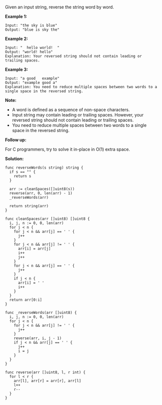 Given an input string, reverse the string word by word. 

**Example 1:**

```
Input: "the sky is blue"
Output: "blue is sky the"
```

**Example 2:**

```
Input: "  hello world!  "
Output: "world! hello"
Explanation: Your reversed string should not contain leading or trailing spaces.
```

**Example 3:**

```
Input: "a good   example"
Output: "example good a"
Explanation: You need to reduce multiple spaces between two words to a single space in the reversed string.
```

**Note:**

- A word is defined as a sequence of non-space characters.
- Input string may contain leading or trailing spaces. However, your reversed string should not contain leading or trailing spaces.
- You need to reduce multiple spaces between two words to a single space in the reversed string.
 

**Follow up:**

For C programmers, try to solve it in-place in O(1) extra space.

**Solution:**

```golang
func reverseWords(s string) string {
  if s == "" {
    return s
  }

  arr := cleanSpaces([]uint8(s))
  reverse(arr, 0, len(arr) - 1)
  _reverseWords(arr)

  return string(arr)
}

func cleanSpaces(arr []uint8) []uint8 {
  i, j, n := 0, 0, len(arr)
  for j < n {
    for j < n && arr[j] == ' ' {
      j++
    }
    for j < n && arr[j] != ' ' {
      arr[i] = arr[j]
      i++
      j++
    }
    for j < n && arr[j] == ' ' {
      j++
    }
    if j < n {
      arr[i] = ' '
      i++
    }
  }
  return arr[0:i]
}

func _reverseWords(arr []uint8) {
  i, j, n := 0, 0, len(arr)
  for j < n {
    for j < n && arr[j] != ' ' {
      j++
    }
    reverse(arr, i, j - 1)
    if j < n && arr[j] == ' ' {
      j++
      i = j
    }
  }
}

func reverse(arr []uint8, l, r int) {
  for l < r {
    arr[l], arr[r] = arr[r], arr[l]
    l++
    r--
  }
}
```
